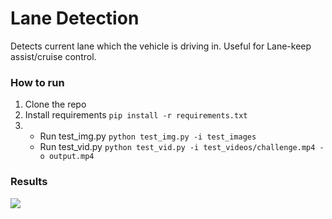 # Lane Detection
Detects current lane which the vehicle is driving in.
Useful for Lane-keep assist/cruise control.

### How to run
1. Clone the repo
2. Install requirements `pip install -r requirements.txt`
3.  - Run test_img.py `python test_img.py -i test_images` 
    - Run test_vid.py `python test_vid.py -i test_videos/challenge.mp4 -o output.mp4`

### Results
![](out.gif)
